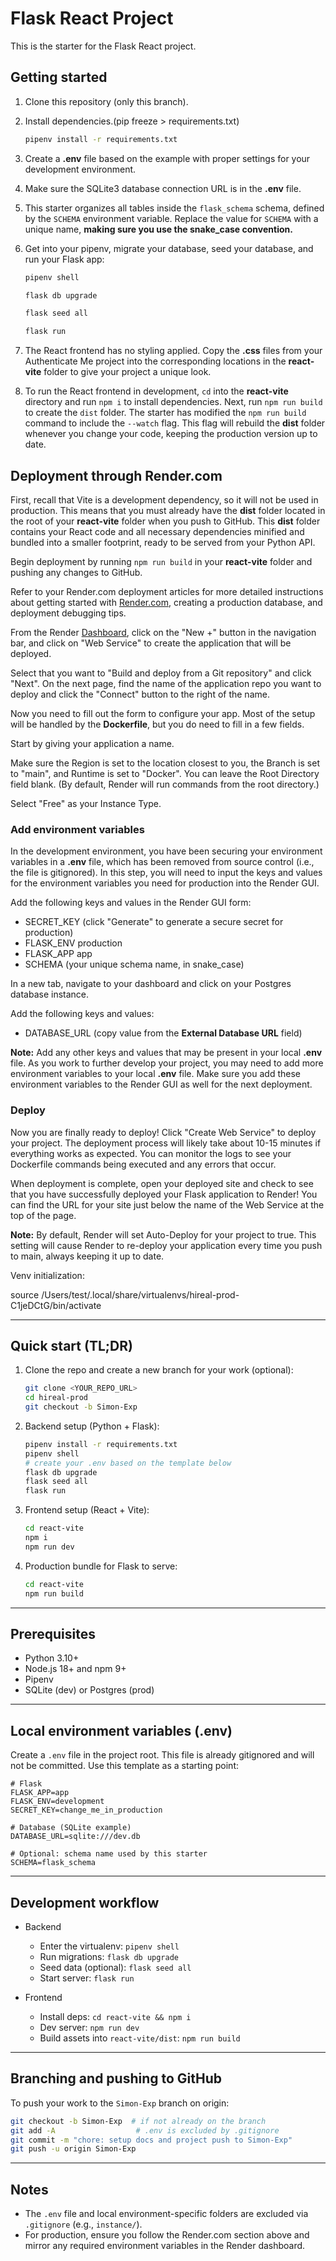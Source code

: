 # Flask React Project

This is the starter for the Flask React project.

## Getting started

1. Clone this repository (only this branch).

2. Install dependencies.(pip freeze > requirements.txt)

   ```bash
   pipenv install -r requirements.txt
   ```

3. Create a __.env__ file based on the example with proper settings for your
   development environment.

4. Make sure the SQLite3 database connection URL is in the __.env__ file.

5. This starter organizes all tables inside the `flask_schema` schema, defined
   by the `SCHEMA` environment variable.  Replace the value for
   `SCHEMA` with a unique name, **making sure you use the snake_case
   convention.**

6. Get into your pipenv, migrate your database, seed your database, and run your
   Flask app:

   ```bash
   pipenv shell
   ```

   ```bash
   flask db upgrade
   ```

   ```bash
   flask seed all
   ```

   ```bash
   flask run
   ```

7. The React frontend has no styling applied. Copy the __.css__ files from your
   Authenticate Me project into the corresponding locations in the
   __react-vite__ folder to give your project a unique look.

8. To run the React frontend in development, `cd` into the __react-vite__
   directory and run `npm i` to install dependencies. Next, run `npm run build`
   to create the `dist` folder. The starter has modified the `npm run build`
   command to include the `--watch` flag. This flag will rebuild the __dist__
   folder whenever you change your code, keeping the production version up to
   date.

## Deployment through Render.com

First, recall that Vite is a development dependency, so it will not be used in
production. This means that you must already have the __dist__ folder located in
the root of your __react-vite__ folder when you push to GitHub. This __dist__
folder contains your React code and all necessary dependencies minified and
bundled into a smaller footprint, ready to be served from your Python API.

Begin deployment by running `npm run build` in your __react-vite__ folder and
pushing any changes to GitHub.

Refer to your Render.com deployment articles for more detailed instructions
about getting started with [Render.com], creating a production database, and
deployment debugging tips.

From the Render [Dashboard], click on the "New +" button in the navigation bar,
and click on "Web Service" to create the application that will be deployed.

Select that you want to "Build and deploy from a Git repository" and click
"Next". On the next page, find the name of the application repo you want to
deploy and click the "Connect" button to the right of the name.

Now you need to fill out the form to configure your app. Most of the setup will
be handled by the __Dockerfile__, but you do need to fill in a few fields.

Start by giving your application a name.

Make sure the Region is set to the location closest to you, the Branch is set to
"main", and Runtime is set to "Docker". You can leave the Root Directory field
blank. (By default, Render will run commands from the root directory.)

Select "Free" as your Instance Type.

### Add environment variables

In the development environment, you have been securing your environment
variables in a __.env__ file, which has been removed from source control (i.e.,
the file is gitignored). In this step, you will need to input the keys and
values for the environment variables you need for production into the Render
GUI.

Add the following keys and values in the Render GUI form:

- SECRET_KEY (click "Generate" to generate a secure secret for production)
- FLASK_ENV production
- FLASK_APP app
- SCHEMA (your unique schema name, in snake_case)

In a new tab, navigate to your dashboard and click on your Postgres database
instance.

Add the following keys and values:

- DATABASE_URL (copy value from the **External Database URL** field)

**Note:** Add any other keys and values that may be present in your local
__.env__ file. As you work to further develop your project, you may need to add
more environment variables to your local __.env__ file. Make sure you add these
environment variables to the Render GUI as well for the next deployment.

### Deploy

Now you are finally ready to deploy! Click "Create Web Service" to deploy your
project. The deployment process will likely take about 10-15 minutes if
everything works as expected. You can monitor the logs to see your Dockerfile
commands being executed and any errors that occur.

When deployment is complete, open your deployed site and check to see that you
have successfully deployed your Flask application to Render! You can find the
URL for your site just below the name of the Web Service at the top of the page.

**Note:** By default, Render will set Auto-Deploy for your project to true. This
setting will cause Render to re-deploy your application every time you push to
main, always keeping it up to date.

[Render.com]: https://render.com/
[Dashboard]: https://dashboard.render.com/



Venv initialization: 

source /Users/test/.local/share/virtualenvs/hireal-prod-C1jeDCtG/bin/activate

---

## Quick start (TL;DR)

1. Clone the repo and create a new branch for your work (optional):

   ```bash
   git clone <YOUR_REPO_URL>
   cd hireal-prod
   git checkout -b Simon-Exp
   ```

2. Backend setup (Python + Flask):

   ```bash
   pipenv install -r requirements.txt
   pipenv shell
   # create your .env based on the template below
   flask db upgrade
   flask seed all
   flask run
   ```

3. Frontend setup (React + Vite):

   ```bash
   cd react-vite
   npm i
   npm run dev
   ```

4. Production bundle for Flask to serve:

   ```bash
   cd react-vite
   npm run build
   ```

---

## Prerequisites

- Python 3.10+
- Node.js 18+ and npm 9+
- Pipenv
- SQLite (dev) or Postgres (prod)

---

## Local environment variables (.env)

Create a `.env` file in the project root. This file is already gitignored and will not be committed. Use this template as a starting point:

```dotenv
# Flask
FLASK_APP=app
FLASK_ENV=development
SECRET_KEY=change_me_in_production

# Database (SQLite example)
DATABASE_URL=sqlite:///dev.db

# Optional: schema name used by this starter
SCHEMA=flask_schema
```

---

## Development workflow

- Backend
  - Enter the virtualenv: `pipenv shell`
  - Run migrations: `flask db upgrade`
  - Seed data (optional): `flask seed all`
  - Start server: `flask run`

- Frontend
  - Install deps: `cd react-vite && npm i`
  - Dev server: `npm run dev`
  - Build assets into `react-vite/dist`: `npm run build`

---

## Branching and pushing to GitHub

To push your work to the `Simon-Exp` branch on origin:

```bash
git checkout -b Simon-Exp  # if not already on the branch
git add -A                  # .env is excluded by .gitignore
git commit -m "chore: setup docs and project push to Simon-Exp"
git push -u origin Simon-Exp
```

---

## Notes

- The `.env` file and local environment-specific folders are excluded via `.gitignore` (e.g., `instance/`).
- For production, ensure you follow the Render.com section above and mirror any required environment variables in the Render dashboard.
